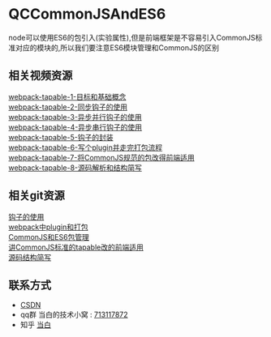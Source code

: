 # QCCommonJSAndES6
node可以使用ES6的包引入(实验属性),但是前端框架是不容易引入CommonJS标准对应的模块的,所以我们要注意ES6模块管理和CommonJS的区别
## 相关视频资源

[webpack-tapable-1-目标和基础概念](https://www.bilibili.com/video/BV1Ga4y1W7pp/)  
[webpack-tapable-2-同步钩子的使用](https://www.bilibili.com/video/BV1dK4y1j7t8/)  
[webpack-tapable-3-异步并行钩子的使用](https://www.bilibili.com/video/BV18A411x7wF/)  
[webpack-tapable-4-异步串行钩子的使用](https://www.bilibili.com/video/BV1Cy4y1q7VP/)  
[webpack-tapable-5-钩子的封装](https://www.bilibili.com/video/BV18y4y1q7fv/)  
[webpack-tapable-6-写个plugin并走完打包流程](https://www.bilibili.com/video/BV12y4y1S7j6/)  
[webpack-tapable-7-将CommonJS规范的包改得前端适用](https://www.bilibili.com/video/BV1Hi4y157vb/)  
[webpack-tapable-8-源码解析和结构简写](https://www.bilibili.com/video/BV1zK4y1L7jG/)

## 相关git资源

[钩子的使用](https://github.com/canwhite/QCTapableUse)  
[webpack中plugin和打包](https://github.com/canwhite/QCWebpackPlugin)  
[CommonJS和ES6包管理](https://github.com/canwhite/QCCommonJSAndES6)  
[讲CommonJS标准的tapable改的前端适用](https://github.com/canwhite/QCTapableWithFront)  
[源码结构简写](https://github.com/canwhite/QCTapableConstruction)


## 联系方式

* [CSDN](https://blog.csdn.net/dangbai01_/category_7213370.html)  
* qq群 当白的技术小窝 : [713117872](https://qm.qq.com/cgi-bin/qm/qr?k=PM_tC8h_Vtk3TCibgOk1JCAOVvjBPkeY&jump_from=webapi)  
* 知乎 [当白](https://www.zhihu.com/people/dang-bai-82)